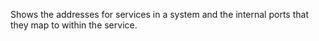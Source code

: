 Shows the addresses for services in a system and the internal ports that they map to within the service.
